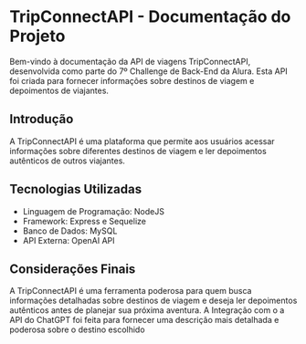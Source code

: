 # TripConnectAPI - Documentação do Projeto

Bem-vindo à documentação da API de viagens TripConnectAPI, desenvolvida como parte do 7º Challenge de Back-End da Alura. Esta API foi criada para fornecer informações sobre destinos de viagem e depoimentos de viajantes.

## Introdução

A TripConnectAPI é uma plataforma que permite aos usuários acessar informações sobre diferentes destinos de viagem e ler depoimentos autênticos de outros viajantes.

## Tecnologias Utilizadas

- Linguagem de Programação: NodeJS
- Framework: Express e Sequelize
- Banco de Dados: MySQL
- API Externa: OpenAI API

## Considerações Finais

A TripConnectAPI é uma ferramenta poderosa para quem busca informações detalhadas sobre destinos de viagem e deseja ler depoimentos autênticos antes de planejar sua próxima aventura. A Integração com o a API do ChatGPT foi feita para fornecer uma descrição mais detalhada e poderosa sobre o destino escolhido
